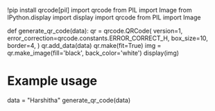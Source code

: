 !pip install qrcode[pil]
import qrcode
from PIL import Image
from IPython.display import display
import qrcode
from PIL import Image

def generate_qr_code(data):
    qr = qrcode.QRCode(
        version=1,
        error_correction=qrcode.constants.ERROR_CORRECT_H,
        box_size=10,
        border=4,
    )
    qr.add_data(data)
    qr.make(fit=True)
    img = qr.make_image(fill='black', back_color='white')
    display(img)

# Example usage
data = "Harshitha"
generate_qr_code(data)
